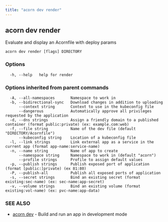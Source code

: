 ```yaml
---
title: "acorn dev render"
---
```

## acorn dev render

Evaluate and display an Acornfile with deploy params

```
acorn dev render [flags] DIRECTORY
```

### Options

```
  -h, --help   help for render
```

### Options inherited from parent commands

```
  -A, --all-namespaces       Namespace to work in
  -b, --bidirectional-sync   Download changes in addition to uploading
      --context string       Context to use in the kubeconfig file
      --dangerous            Automatically approve all privileges requested by the application
  -d, --dns strings          Assign a friendly domain to a published container (format public:private) (ex: example.com:web)
  -f, --file string          Name of the dev file (default "DIRECTORY/Acornfile")
      --kubeconfig string    Location of a kubeconfig file
  -l, --link strings         Link external app as a service in the current app (format app-name:service-name)
  -n, --name string          Name of app to create
      --namespace string     Namespace to work in (default "acorn")
      --profile strings      Profile to assign default values
  -p, --publish strings      Publish exposed port of application (format [public:]private) (ex 81:80)
  -P, --publish-all          Publish all exposed ports of application
  -s, --secret strings       Bind an existing secret (format existing:sec-name) (ex: sec-name:app-secret)
  -v, --volume strings       Bind an existing volume (format existing:vol-name) (ex: pvc-name:app-data)
```

### SEE ALSO

* [acorn dev](acorn_dev.md)	 - Build and run an app in development mode


